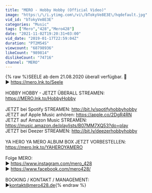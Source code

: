 ```yaml
---
title: "MERO - Hobby Hobby (Official Video)"
image: "https:\/\/i.ytimg.com\/vi\/bTokyVe8E3E\/hqdefault.jpg"
vid_id: "bTokyVe8E3E"
categories: "Music"
tags: ["Mero","428","Mero428"]
date: "2021-11-02T19:20:31+03:00"
vid_date: "2019-01-17T22:59:04Z"
duration: "PT2M54S"
viewcount: "68798936"
likeCount: "989814"
dislikeCount: "74716"
channel: "MERO"
---
```

{% raw %}SEELE ab dem 21.08.2020 überall verfügbar. 🧿<br />► <a rel="nofollow" target="blank" href="https://mero.lnk.to/Seele">https://mero.lnk.to/Seele</a><br /><br />HOBBY HOBBY - JETZT ÜBERALL STREAMEN:<br /><a rel="nofollow" target="blank" href="https://MERO.lnk.to/HobbyHobby">https://MERO.lnk.to/HobbyHobby</a><br /><br />JETZT bei Spotify STREAMEN: <a rel="nofollow" target="blank" href="http://bit.ly/spotifyhobbyhobby">http://bit.ly/spotifyhobbyhobby</a><br />JETZT auf Apple Music anhören: <a rel="nofollow" target="blank" href="https://apple.co/2DgR4RN">https://apple.co/2DgR4RN</a><br />JETZT auf Amazon Music STREAMEN:<br /><a rel="nofollow" target="blank" href="https://music.amazon.de/playlists/B07MM7XQ53?do=play">https://music.amazon.de/playlists/B07MM7XQ53?do=play</a><br />JETZT bei Deezer STREAMEN: <a rel="nofollow" target="blank" href="http://bit.ly/deezerhobbyhobby">http://bit.ly/deezerhobbyhobby</a><br /><br />YA HERO YA MERO ALBUM BOX JETZT VORBESTELLEN: <a rel="nofollow" target="blank" href="https://mero.lnk.to/YAHEROYAMERO">https://mero.lnk.to/YAHEROYAMERO</a> <br /><br />Folge MERO: <br />► <a rel="nofollow" target="blank" href="https://www.instagram.com/mero_428">https://www.instagram.com/mero_428</a> <br />► <a rel="nofollow" target="blank" href="https://www.facebook.com/mero428/">https://www.facebook.com/mero428/</a> <br /><br />BOOKING / KONTAKT / MANAGEMENT: <br />►kontakt@mero428.de{% endraw %}
